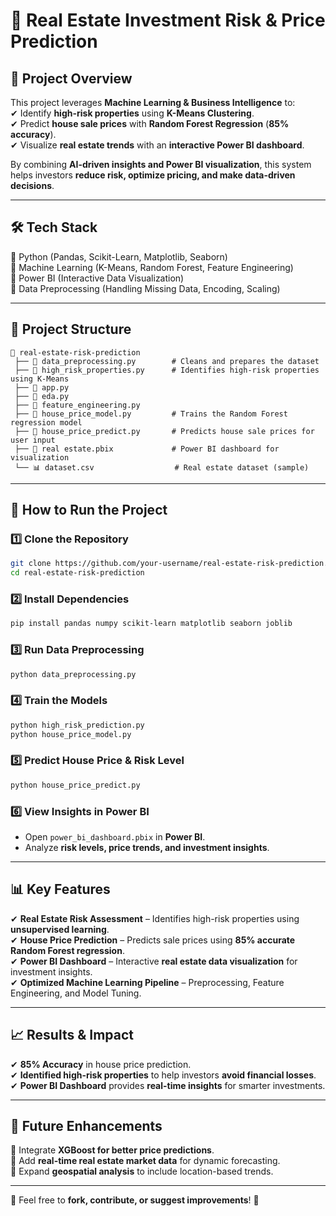 # **🏡 Real Estate Investment Risk & Price Prediction**  

## **📌 Project Overview**  
This project leverages **Machine Learning & Business Intelligence** to:  
✔ Identify **high-risk properties** using **K-Means Clustering**.  
✔ Predict **house sale prices** with **Random Forest Regression** (**85% accuracy**).  
✔ Visualize **real estate trends** with an **interactive Power BI dashboard**.  

By combining **AI-driven insights and Power BI visualization**, this system helps investors **reduce risk, optimize pricing, and make data-driven decisions**.  

---

## **🛠 Tech Stack**  
🔹 Python (Pandas, Scikit-Learn, Matplotlib, Seaborn)  
🔹 Machine Learning (K-Means, Random Forest, Feature Engineering)  
🔹 Power BI (Interactive Data Visualization)  
🔹 Data Preprocessing (Handling Missing Data, Encoding, Scaling)  

---

## **📂 Project Structure**  
```
📁 real-estate-risk-prediction  
 ├── 📜 data_preprocessing.py        # Cleans and prepares the dataset  
 ├── 📜 high_risk_properties.py      # Identifies high-risk properties using K-Means
 ├── 📜 app.py
 ├── 📜 eda.py
 ├── 📜 feature_engineering.py
 ├── 📜 house_price_model.py         # Trains the Random Forest regression model  
 ├── 📜 house_price_predict.py       # Predicts house sale prices for user input  
 ├── 📜 real estate.pbix             # Power BI dashboard for visualization  
 └── 📊 dataset.csv                  # Real estate dataset (sample)
```

---

## **🚀 How to Run the Project**  

### **1️⃣ Clone the Repository**  
```bash
git clone https://github.com/your-username/real-estate-risk-prediction.git
cd real-estate-risk-prediction
```

### **2️⃣ Install Dependencies**  
```bash
pip install pandas numpy scikit-learn matplotlib seaborn joblib
```

### **3️⃣ Run Data Preprocessing**  
```bash
python data_preprocessing.py
```

### **4️⃣ Train the Models**  
```bash
python high_risk_prediction.py
python house_price_model.py
```

### **5️⃣ Predict House Price & Risk Level**  
```bash
python house_price_predict.py
```

### **6️⃣ View Insights in Power BI**  
- Open `power_bi_dashboard.pbix` in **Power BI**.  
- Analyze **risk levels, price trends, and investment insights**.  

---

## **📊 Key Features**  
✔ **Real Estate Risk Assessment** – Identifies high-risk properties using **unsupervised learning**.  
✔ **House Price Prediction** – Predicts sale prices using **85% accurate Random Forest regression**.  
✔ **Power BI Dashboard** – Interactive **real estate data visualization** for investment insights.  
✔ **Optimized Machine Learning Pipeline** – Preprocessing, Feature Engineering, and Model Tuning.  

---

## **📈 Results & Impact**  
✔ **85% Accuracy** in house price prediction.  
✔ **Identified high-risk properties** to help investors **avoid financial losses**.  
✔ **Power BI Dashboard** provides **real-time insights** for smarter investments.  

---

## **📄 Future Enhancements**  
🔹 Integrate **XGBoost for better price predictions**.  
🔹 Add **real-time real estate market data** for dynamic forecasting.  
🔹 Expand **geospatial analysis** to include location-based trends.  

---

 

🤝 Feel free to **fork, contribute, or suggest improvements**! 🚀  

